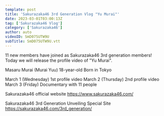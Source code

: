 ```yaml
---
template: post
title: 'Sakurazaka46 3rd Generation Vlog "Yu Murai"'
date: 2023-03-01T03:00:13Z
tag: ['Sakurazaka46 Vlog']
category: ['Sakurazaka46']
author: auto 
videoID: SmD075UTW9U
subTitle: SmD075UTW9U.vtt
---
```

11 new members have joined as Sakurazaka46 3rd generation members!
Today we will release the profile video of "Yu Murai".

Masaru Murai
(Murai Yuu)
18-year-old
Born in Tokyo

March 1 (Wednesday) 1st profile video
March 2 (Thursday) 2nd profile video
March 3 (Friday) Documentary with 11 people

Sakurazaka46 official website
https://www.sakurazaka46.com/

Sakurazaka46 3rd Generation Unveiling Special Site
https://sakurazaka46.com/3rd_generation/